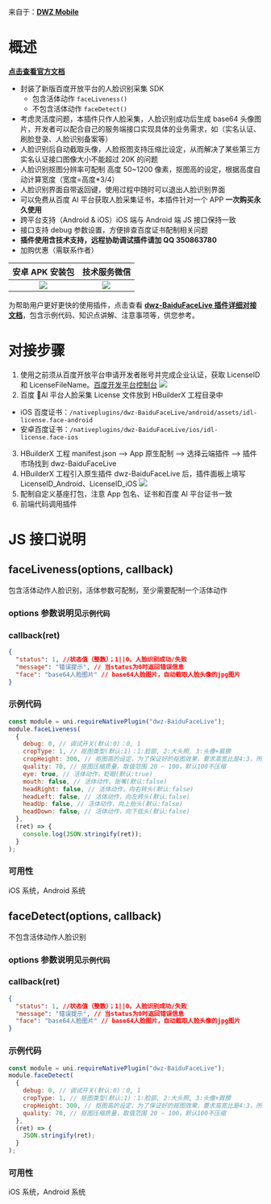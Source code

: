 ﻿来自于：<a href="https://dwzteam.gitee.io/dwz_mobile_doc_v1/" target="_blank"><b>DWZ Mobile</b></a>

# **概述**

<a href="https://dwzteam.gitee.io/dwz_mobile_doc_v1/#/doc/dcloud/dwzBaiduFaceLive/doc" target="_blank"><b>点击查看官方文档</b></a>

- 封装了新版百度开放平台的人脸识别采集 SDK
  - 包含活体动作 `faceLiveness()`
  - 不包含活体动作 `faceDetect()`
- 考虑灵活度问题，本插件只作人脸采集，人脸识别成功后生成 base64 头像图片，开发者可以配合自己的服务端接口实现具体的业务需求，如（实名认证、刷脸登录、人脸识别备案等）
- 人脸识别后自动截取头像，人脸抠图支持压缩比设定，从而解决了某些第三方实名认证接口图像大小不能超过 20K 的问题
- 人脸识别抠图分辨率可配制 高度 50~1200 像素，抠图高的设定，根据高度自动计算宽度（宽度=高度\*3/4）
- 人脸识别界面自带返回键，使用过程中随时可以退出人脸识别界面
- 可以免费从百度 AI 平台获取人脸采集证书，本插件针对一个 APP **一次购买永久使用**
- 跨平台支持（Android & iOS）iOS 端与 Android 端 JS 接口保持一致
- 接口支持 debug 参数设置，方便排查百度证书配制相关问题
- **插件使用含技术支持，远程协助调试插件请加 QQ 350863780**
- 加购优惠（需联系作者）

|                                    安卓 APK 安装包                                     |                                    技术服务微信                                    |
| :------------------------------------------------------------------------------------: | :--------------------------------------------------------------------------------: |
| ![](https://dwzteam.gitee.io/dwz_mobile_doc_v1/_media/readme/qrcode_apk.png?width=200) | ![](https://dwzteam.gitee.io/dwz_mobile_doc_v1/_media/readme/wx_zhh.png?width=200) |

为帮助用户更好更快的使用插件，点击查看 <a href="https://dwzteam.gitee.io/dwz_mobile_doc_v1/#/doc/dcloud/dwzBaiduFaceLive/doc" target="_blank"><b>dwz-BaiduFaceLive 插件详细对接文档</b></a>，包含示例代码、知识点讲解、注意事项等，供您参考。

# **对接步骤**

1. 使用之前须从百度开放平台申请开发者账号并完成企业认证，获取 LicenseID 和 LicenseFileName。[百度开发平台控制台](https://console.bce.baidu.com/ai/#/ai/face/overview/index)
   ![](https://dwzteam.gitee.io/dwz_mobile_doc_v1/_media/apicloud/dwzBaiduFaceLive/11.jpg)
2. 百度 AI 平台人脸采集 License 文件放到 HBuilderX 工程目录中

- iOS 百度证书：`/nativeplugins/dwz-BaiduFaceLive/android/assets/idl-license.face-android`
- 安卓百度证书：`/nativeplugins/dwz-BaiduFaceLive/ios/idl-license.face-ios`

3. HBuilderX 工程 manifest.json --> App 原生配制 --> 选择云端插件 --> 插件市场找到 dwz-BaiduFaceLive
4. HBuilderX 工程引入原生插件 dwz-BaiduFaceLive 后，插件面板上填写 LicenseID_Android、LicenseID_iOS
   ![](https://dwzteam.gitee.io/dwz_mobile_doc_v1/_media/dcloud/dwzBaiduFaceLive/conf-1.jpg)
5. 配制自定义基座打包，注意 App 包名、证书和百度 AI 平台证书一致
6. 前端代码调用插件

# **JS 接口说明**

## faceLiveness(options, callback)

包含活体动作人脸识别，活体参数可配制，至少需要配制一个活体动作

### options 参数说明见`示例代码`

### callback(ret)

```json
{
  "status": 1, //状态值（整数）；1||0，人脸识别成功/失败
  "message": "错误提示", // 当status为0时返回错误信息
  "face": "base64人脸图片" // base64人脸图片，自动截取人脸头像的jpg图片
}
```

### 示例代码

```js
const module = uni.requireNativePlugin("dwz-BaiduFaceLive");
module.faceLiveness(
  {
    debug: 0, // 调试开关(默认:0)：0, 1
    cropType: 1, // 抠图类型(默认:1)：1:脸部, 2:大头照, 3:头像+肩膀
    cropHeight: 300, // 抠图高的设定，为了保证好的抠图效果，要求高宽比是4:3，所以会在内部进行计算，只需要传入高即可，取值范围50 ~ 1200，默认480
    quality: 70, // 抠图压缩质量，取值范围 20 ~ 100，默认100不压缩
    eye: true, // 活体动作，眨眼(默认:true)
    mouth: false, // 活体动作，张嘴(默认:false)
    headRight: false, // 活体动作，向右转头(默认:false)
    headLeft: false, // 活体动作，向左转头(默认:false)
    headUp: false, // 活体动作，向上抬头(默认:false)
    headDown: false, // 活体动作，向下低头(默认:false)
  },
  (ret) => {
    console.log(JSON.stringify(ret));
  }
);
```

### 可用性

iOS 系统，Android 系统

## faceDetect(options, callback)

不包含活体动作人脸识别

### options 参数说明见`示例代码`

### callback(ret)

```json
{
  "status": 1, //状态值（整数）；1||0，人脸识别成功/失败
  "message": "错误提示", // 当status为0时返回错误信息
  "face": "base64人脸图片" // base64人脸图片，自动截取人脸头像的jpg图片
}
```

### 示例代码

```js
const module = uni.requireNativePlugin("dwz-BaiduFaceLive");
module.faceDetect(
  {
    debug: 0, // 调试开关(默认:0)：0, 1
    cropType: 1, // 抠图类型(默认:1)：1:脸部, 2:大头照, 3:头像+肩膀
    cropHeight: 300, // 抠图高的设定，为了保证好的抠图效果，要求高宽比是4:3，所以会在内部进行计算，只需要传入高即可，取值范围50 ~ 1200，默认480
    quality: 70, // 抠图压缩质量，取值范围 20 ~ 100，默认100不压缩
  },
  (ret) => {
    JSON.stringify(ret);
  }
);
```

### 可用性

iOS 系统，Android 系统
